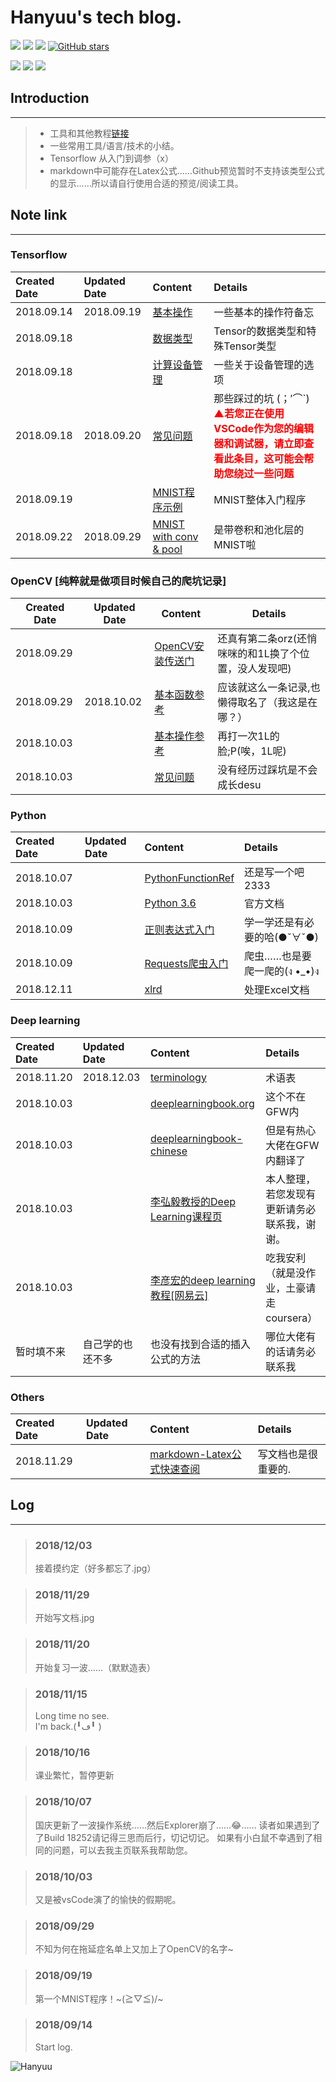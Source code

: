 # Hanyuu's tech blog.
[![](https://img.shields.io/github/downloads/atom/atom/total.svg)](https://github.com/HanyuuFurude/TechBlog/archive/master.zip)
[![](https://img.shields.io/github/issues/HanyuuFurude/TechBlog.svg)](https://github.com/HanyuuFurude/TechBlog/issues)
[![](https://img.shields.io/github/license/HanyuuFurude/TechBlog.svg)](https://github.com/HanyuuFurude/TechBlog/blob/master/LICENSE)
[![GitHub stars](https://img.shields.io/github/stars/HanyuuFurude/TechBlog.svg)](https://github.com/HanyuuFurude/TechBlog/stargazers)

![](https://img.shields.io/badge/language-Python_3.6-blue.svg)
![](https://img.shields.io/badge/package-Tensorflow-blue.svg)
![](https://img.shields.io/badge/package-OpenCV_python-blue.svg)
## Introduction
***
> - 工具和其他教程[链接](https://hanyuufurude.github.io/)
> - 一些常用工具/语言/技术的小结。
> - Tensorflow 从入门到调参（x）
> - markdown中可能存在Latex公式……Github预览暂时不支持该类型公式的显示……所以请自行使用合适的预览/阅读工具。
## Note link
***
### Tensorflow
| Created Date | Updated Date | Content                                                                    | Details                                                                                                                                    |
| :----------- | :----------- | :------------------------------------------------------------------------- | :----------------------------------------------------------------------------------------------------------------------------------------- |
| 2018.09.14   | 2018.09.19   | [基本操作](studyNotes/tensorflow/Leadin/Leadin.md)                         | 一些基本的操作符备忘                                                                                                                       |
| 2018.09.18   |              | [数据类型](studyNotes/tensorflow/Tensor/Tensor.md)                         | Tensor的数据类型和特殊Tensor类型                                                                                                           |
| 2018.09.18   |              | [计算设备管理](studyNotes/tensorflow/DeviceManage/DeviceManage.md)         | 一些关于设备管理的选项                                                                                                                     |
| 2018.09.18   | 2018.09.20   | [常见问题](studyNotes/tensorflow/CommomQuestion/CommomQuestion.md)         | 那些踩过的坑 (；′⌒`)<br><font color=red>**▲若您正在使用VSCode作为您的编辑器和调试器，请立即查看此条目，这可能会帮助您绕过一些问题**</font> |
| 2018.09.19   |              | [MNIST程序示例](studyNotes/tensorflow/Example/Leadin.py)                   | MNIST整体入门程序                                                                                                                          |
| 2018.09.22   | 2018.09.29   | [MNIST with conv & pool](studyNotes/tensorflow/Example/MNIST_Conv&Pool.md) | 是带卷积和池化层的MNIST啦                                                                                                                  |
### OpenCV [纯粹就是做项目时候自己的爬坑记录]
| Created Date | Updated Date | Content                                                                                                                                                             | Details                                               |
| ------------ | ------------ | ------------------------------------------------------------------------------------------------------------------------------------------------------------------- | ----------------------------------------------------- |
| 2018.09.29   |              | [OpenCV安装传送门](https://docs.opencv.org/3.0-beta/doc/py_tutorials/py_setup/py_table_of_contents_setup/py_table_of_contents_setup.html#py-table-of-content-setup) | 还真有第二条orz(还悄咪咪的和1L换了个位置，没人发现吧) |
| 2018.09.29   | 2018.10.02   | [基本函数参考](studyNotes/OpenCV/OpenCVFunctionRef.md)                                                                                                              | 应该就这么一条记录,也懒得取名了（我这是在哪？）       |
| 2018.10.03   |              | [基本操作参考](studyNotes/OpenCV/OpenCVBasicOperations.md)                                                                                                          | 再打一次1L的脸;P(唉，1L呢)                            |
| 2018.10.03   |              | [常见问题](studyNotes/OpenCV/OpenCVCommomQuestion.md)                                                                                                               | 没有经历过踩坑是不会成长desu                          |



### Python
| Created Date | Updated Date | Content                                                                       | Details                      |
| :----------- | :----------- | :---------------------------------------------------------------------------- | :--------------------------- |
| 2018.10.07   |              | [PythonFunctionRef](studyNotes/python/PythonFunctionRef/PythonFunctionRef.md) | 还是写一个吧2333             |
| 2018.10.03   |              | [Python 3.6](https://docs.python.org/3.6/)                                    | 官方文档                     |
| 2018.10.09   |              | [正则表达式入门](http://www.runoob.com/python3/python3-reg-expressions.html)  | 学一学还是有必要的哈(●ˇ∀ˇ●)  |
| 2018.10.09   |              | [Requests爬虫入门](https://blog.csdn.net/gyq1998/article/details/78583841)    | 爬虫……也是要爬一爬的(ง •_•)ง |
| 2018.12.11   |              | [xlrd](studyNotes/python/xlrd.md)                                             | 处理Excel文档                |
### Deep learning
| Created Date | Updated Date     | Content                                                                                        | Details                                      |
| :----------- | :--------------- | :--------------------------------------------------------------------------------------------- | :------------------------------------------- |
| 2018.11.20   | 2018.12.03       | [terminology](studyNotes/deeplearning/terminology.md)                                          | 术语表                                       |
| 2018.10.03   |                  | [deeplearningbook.org](http://www.deeplearningbook.org/)                                       | 这个不在GFW内                                |
| 2018.10.03   |                  | [deeplearningbook-chinese](https://github.com/exacity/deeplearningbook-chinese)                | 但是有热心大佬在GFW内翻译了                  |
| 2018.10.03   |                  | [李弘毅教授的Deep Learning课程页](https://hanyuufurude.github.io/DeepLearing.html)             | 本人整理，若您发现有更新请务必联系我，谢谢。 |
| 2018.10.03   |                  | [李彦宏的deep learning教程[网易云]](http://mooc.study.163.com/smartSpec/detail/1001319001.htm) | 吃我安利（就是没作业，土豪请走coursera）     |
| 暂时填不来   | 自己学的也还不多 | 也没有找到合适的插入公式的方法                                                                 | 哪位大佬有的话请务必联系我                   |

### Others
| Created Date | Updated Date| Content| Details|
| :- | :- | :- | :- |
| 2018.11.29 || [markdown-Latex公式快速查阅](studyNotes/Others/markdownLatex.png) | 写文档也是很重要的. |

## Log
***
> ### 2018/12/03
> 接着摸约定（好多都忘了.jpg）

> ### 2018/11/29
> 开始写文档.jpg

> ### 2018/11/20
> 开始复习一波……（默默造表）

> ### 2018/11/15
> Long time no see.\
> I'm back.(╹ڡ╹ )

> ### 2018/10/16
> 课业繁忙，暂停更新

> ### 2018/10/07
> 国庆更新了一波操作系统……然后Explorer崩了……😂……
> 读者如果遇到了了Build 18252请记得三思而后行，切记切记。
> 如果有小白鼠不幸遇到了相同的问题，可以去我主页联系我帮助您。

> ### 2018/10/03
> 又是被vsCode演了的愉快的假期呢。

> ### 2018/09/29
> 不知为何在拖延症名单上又加上了OpenCV的名字~

> ### 2018/09/19
> 第一个MNIST程序！~\(≧▽≦)/~

> ### 2018/09/14
> Start log.

![Hanyuu](studyNotes/rm.png)